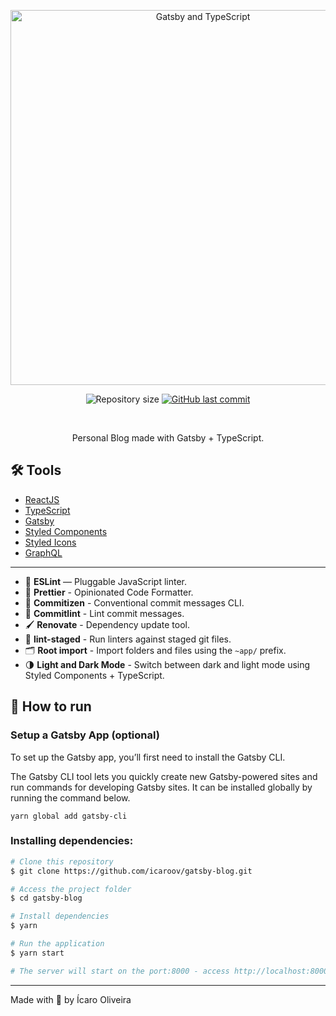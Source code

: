 <p align="center">
  <img src="https://res.cloudinary.com/ddi5agea1/image/upload/v1612802903/gatsby-typescript_babtou.png" width="600px" alt="Gatsby and TypeScript">
</p>

<p align="center">
  <img alt="Repository size" src="https://img.shields.io/github/repo-size/icaroov/gatsby-blog?color=%238A4BAF&style=flat-square">

  <a href="https://github.com/icaroov/my-blog/commits/master">
    <img alt="GitHub last commit" src="https://img.shields.io/github/last-commit/icaroov/gatsby-blog?color=%238A4BAF&style=flat-square">
  </a>
</p>

<br>

<p align="center">
  Personal Blog made with Gatsby + TypeScript.
</p>

## 🛠 Tools
- [ReactJS](https://reactjs.org/)
- [TypeScript](https://www.typescriptlang.org/)
- [Gatsby](https://www.gatsbyjs.org/)
- [Styled Components](https://styled-components.com/)
- [Styled Icons](https://styled-icons.js.org/)
- [GraphQL](https://graphql.org/)

---

- 📏 **ESLint** — Pluggable JavaScript linter.
- 💖 **Prettier** - Opinionated Code Formatter.
- 📄 **Commitizen** - Conventional commit messages CLI.
- 🚓 **Commitlint** - Lint commit messages.
- 🖌 **Renovate** - Dependency update tool.
- 🚫 **lint-staged** - Run linters against staged git files.
- 🗂 **Root import** - Import folders and files using the `~app/` prefix.
- 🌗 **Light and Dark Mode** - Switch between dark and light mode using Styled Components + TypeScript.

## 🚀 How to run

### Setup a Gatsby App (optional)

To set up the Gatsby app, you’ll first need to install the Gatsby CLI.

The Gatsby CLI tool lets you quickly create new Gatsby-powered sites and run commands for developing Gatsby sites. It can be installed globally by running the command below.

```shell
yarn global add gatsby-cli
```

### Installing dependencies:

```bash
# Clone this repository
$ git clone https://github.com/icaroov/gatsby-blog.git

# Access the project folder
$ cd gatsby-blog

# Install dependencies
$ yarn

# Run the application
$ yarn start

# The server will start on the port:8000 - access http://localhost:8000
```

---

Made with 💜 by Ícaro Oliveira
